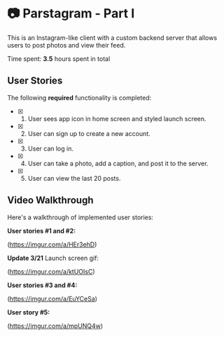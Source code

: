 # :camera: Parstagram - Part I

This is an Instagram-like client with a custom backend server that allows users to post photos and view their feed.

Time spent: **3.5** hours spent in total

## User Stories

The following **required** functionality is completed:

- [X] 1. User sees app icon in home screen and styled launch screen.
- [X] 2. User can sign up to create a new account.
- [X] 3. User can log in.
- [X] 4. User can take a photo, add a caption, and post it to the server.
- [X] 5. User can view the last 20 posts.


## Video Walkthrough

Here's a walkthrough of implemented user stories:

**User stories #1 and #2:**

(https://imgur.com/a/HEr3ehD)

**Update 3/21** 
Launch screen gif: 

(https://imgur.com/a/ktUOIsC)

**User stories #3 and #4:**

(https://imgur.com/a/EuYCeSa)

**User story #5:**

(https://imgur.com/a/mpUNQ4w)
